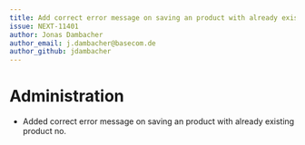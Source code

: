 ```yaml
---
title: Add correct error message on saving an product with already existing product no.
issue: NEXT-11401
author: Jonas Dambacher
author_email: j.dambacher@basecom.de
author_github: jdambacher
---
```

# Administration
* Added correct error message on saving an product with already existing product no.
